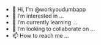 - 👋 Hi, I’m @workyoudumbapp
- 👀 I’m interested in ...
- 🌱 I’m currently learning ...
- 💞️ I’m looking to collaborate on ...
- 📫 How to reach me ...

<!---
workyoudumbapp/workyoudumbapp is a ✨ special ✨ repository because its `README.md` (this file) appears on your GitHub profile.
You can click the Preview link to take a look at your changes.
--->
